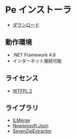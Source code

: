 # Pe インストーラ

* [ダウンロード](https://bitbucket.org/sk_0520/pe.installer/downloads/Pe.Installer.exe)


## 動作環境

* .NET Framework 4.8
* インターネット接続可能

## ライセンス

* [WTFPL 2](sam.zoy.org/wtfpl/COPYING)


## ライブラリ

* [ILMerge](https://github.com/dotnet/ILMerge)
* [Newtonsoft.Json](https://www.newtonsoft.com/json)
* [SevenZipExtractor](https://github.com/adoconnection/SevenZipExtractor)

